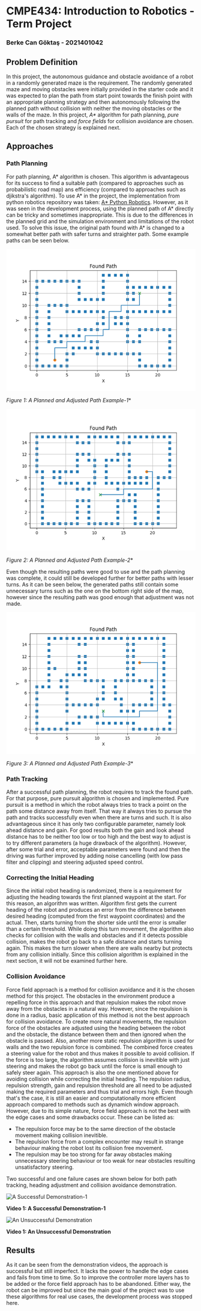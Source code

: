# CMPE434: Introduction to Robotics - Term Project
### Berke Can Göktaş - 2021401042
## Problem Definition
In this project, the autonomous guidance and obstacle avoidance of a robot in a randomly generated maze is the requirement.
The randomly generated maze and moving obstacles were initially provided in the starter code and it was expected to plan the path
from start point towards the finish point with an appropriate planning strategy and then autonomously following the planned path 
without collision with neither the moving obstacles or the walls of the maze. In this project, _A*_ algorithm for path planning, _pure
pursuit_ for path tracking and _force fields_ for collision avoidance are chosen. Each of the chosen strategy is explained next.
## Approaches
### Path Planning
For path planning, A* algorithm is chosen. This algorithm is advantageous for its success to find a suitable path (compared to approaches
such as probabilistic road map) ans efficiency (compared to approaches such as djikstra's algorithm). To use A* in the project, the implementation
from python robotics repository was taken: [A* Python Robotics](https://github.com/AtsushiSakai/PythonRobotics/tree/master/PathPlanning/AStar).
However, as it was seen in the development process, using the planned path of A* directly can be tricky and sometimes inappropriate. This is due to the 
differences in the planned grid and the simulation environment and limitations of the robot used. To solve this issue, the original path found with A* 
is changed to a somewhat better path with safer turns and straighter path. Some example paths can be seen below. 
 
![A* Planned and Adjusted Path Example-1](assets/images/path1.png)

**Figure 1: A* Planned and Adjusted Path Example-1** 

![A* Planned and Adjusted Path Example-2](assets/images/path2.png)

**Figure 2: A* Planned and Adjusted Path Example-2**  

Even though the resulting paths were good to use and the path planning was complete, it could still be developed further for better paths with lesser turns.
As it can be seen below, the generated paths still contain some unnecessary turns such as the one on the bottom right side of the map, however since the resulting path was good enough that adjustment was not made.

![A* Planned and Adjusted Path Example-3](assets/images/path3.png)

**Figure 3: A* Planned and Adjusted Path Example-3**  
### Path Tracking
After a successful path planning, the robot requires to track the found path. For that purpose, pure pursuit algorithm is chosen and implemented. Pure pursuit is a method in which the robot always tries to track a point on the path some distance away from itself. That way it always tries to pursue the path and tracks successfully even when there are turns and such. It is also advantageous since it has only two configurable parameter, namely look ahead distance and gain. For good results both the gain and look ahead distance has to be neither too low or too high and the best way to adjust is to try different parameters (a huge drawback of the algorithm). However, after some trial and error, acceptable parameters were found and then the driving was further improved by adding noise cancelling (with low pass filter and clipping) and steering adjusted speed control.
### Correcting the Initial Heading
Since the initial robot heading is randomized, there is a requirement for adjusting the heading towards the first planned waypoint at the start. For this reason, an algorithm was written. Algorithm first gets the current heading of the robot and produces an error from the difference between desired heading (computed from the first waypoint coordinates) and the actual. Then, starts turning from the shorter side until the error is smaller than a certain threshold. While doing this turn movement, the algorithm also checks for collision with the walls and obstacles and if it detects possible collision, makes the robot go back to a safe distance and starts turning again. This makes the turn slower when there are walls nearby but protects from any collision initially. Since this collision algorithm is explained in the next section, it will not be examined further here. 
### Collision Avoidance
Force field approach is a method for collision avoidance and it is the chosen method for this project. The obstacles in the environment produce a repelling force in this approach and that repulsion makes the robot move away from the obstacles in a natural way. However, since the repulsion is done in a radius, basic application of this method is not the best approach for collision avoidance. To create more natural movements, the repulsion force of the obstacles are adjusted using the heading between the robot and the obstacle, the distance between them and then ignored when the obstacle is passed. Also, another more static repulsion algorithm is used for walls and the two repulsion force is combined. The combined force creates a steering value for the robot and thus makes it possible to avoid collision. If the force is too large, the algorithm assumes collision is inevitible with just steering and makes the robot go back until the force is small enough to safely steer again. This approach is also the one mentioned above for avoiding collision while correcting the initial heading. The repulsion radius, repulsion strength, gain and repulsion threshold are all need to be adjusted making the required parameters and thus trial and errors high. Even though that's the case, it is still an easier and computationally more efficient approach compared to methods such as dynamich window approach. However, due to its simple nature, force field approach is not the best with the edge cases and some drawbacks occur. These can be listed as:
- The repulsion force may be to the same direction of the obstacle movement making collision inevitible.
- The repulsion force from a complex encounter may result in strange behaviour making the robot lost its collision free movement.
- The repulsion may be too strong for far away obstacles making unnecessary steering behaviour or too weak for near obstacles resulting unsatisfactory steering.

Two successful and one failure cases are shown below for both path tracking, heading adjustment and collision avoidance demonstration.

![A Successful Demonstration-1](assets/videos/success1.gif)

**Video 1: A Successful Demonstration-1**  

![An Unsuccessful Demonstration](assets/videos/unsuccess.gif)

**Video 1: An Unsuccessful Demonstration**  

## Results
As it can be seen from the demonstration videos, the approach is successful but still imperfect. It lacks the power to handle the edge cases and fails from time to time. So to improve the controller more layers has to be added or the force field approach has to be abandoned. Either way, the robot can be improved but since the main goal of the project was to use these algorithms for real use cases, the development process was stopped here.
